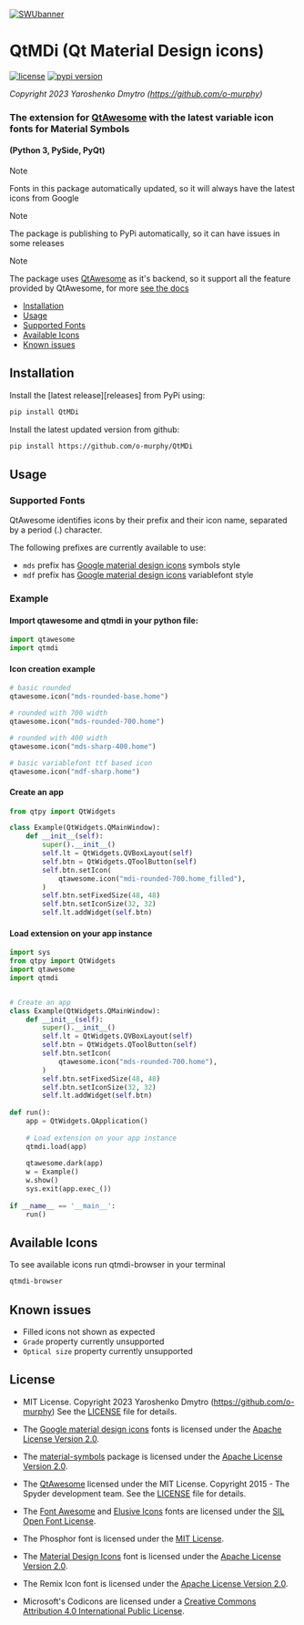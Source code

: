 [![SWUbanner]][SWUdocs]

[SWUbanner]:
https://raw.githubusercontent.com/vshymanskyy/StandWithUkraine/main/banner-direct-single.svg
[SWUdocs]:
https://github.com/vshymanskyy/StandWithUkraine/blob/main/docs/README.md

# QtMDi (Qt Material Design icons)

[![license](https://img.shields.io/github/license/mashape/apistatus.svg)](https://opensource.org/licenses/MIT)
[![pypi version](https://img.shields.io/pypi/v/QtMDi)](https://pypi.org/project/QtMDi/)

*Copyright 2023 Yaroshenko Dmytro (https://github.com/o-murphy)*

### The extension for [QtAwesome](https://github.com/spyder-ide/qtawesome) with the latest variable icon fonts for Material Symbols
#### (Python 3, PySide, PyQt)

> [!NOTE]
> Fonts in this package automatically updated, so it will always have the latest icons from Google

> [!NOTE]
> The package is publishing to PyPi automatically, so it can have issues in some releases

> [!NOTE]
> The package uses [QtAwesome](https://github.com/spyder-ide/qtawesome) as it's backend,
> so it support all the feature provided by QtAwesome, for more [see the docs](https://github.com/spyder-ide/qtawesome/blob/master/README.md)

- [Installation](#installation)
- [Usage](#usage)
- [Supported Fonts](#supported-fonts)
- [Available Icons](#available-icons)
- [Known issues](#known-issues)

## Installation

Install the [latest release][releases] from PyPi using:
```sh
pip install QtMDi
```

Install the latest updated version from github:
```sh
pip install https://github.com/o-murphy/QtMDi
```

## Usage

### Supported Fonts
QtAwesome identifies icons by their prefix and their icon name, separated by a period (.) character.

The following prefixes are currently available to use:
* `mds` prefix has [Google material design icons](https://github.com/google/material-design-icons) symbols style
* `mdf` prefix has [Google material design icons](https://github.com/google/material-design-icons) variablefont style

### Example

#### Import qtawesome and qtmdi in your python file:

```python
import qtawesome
import qtmdi
```

#### Icon creation example
```python
# basic rounded
qtawesome.icon("mds-rounded-base.home")

# rounded with 700 width
qtawesome.icon("mds-rounded-700.home")

# rounded with 400 width
qtawesome.icon("mds-sharp-400.home")

# basic variablefont ttf based icon
qtawesome.icon("mdf-sharp.home")
```

#### Create an app

```python
from qtpy import QtWidgets

class Example(QtWidgets.QMainWindow):
    def __init__(self):
        super().__init__()
        self.lt = QtWidgets.QVBoxLayout(self)
        self.btn = QtWidgets.QToolButton(self)
        self.btn.setIcon(
            qtawesome.icon("mdi-rounded-700.home_filled"),
        )
        self.btn.setFixedSize(48, 48)
        self.btn.setIconSize(32, 32)
        self.lt.addWidget(self.btn)
```

#### Load extension on your app instance
```python
import sys
from qtpy import QtWidgets
import qtawesome
import qtmdi


# Create an app
class Example(QtWidgets.QMainWindow):
    def __init__(self):
        super().__init__()
        self.lt = QtWidgets.QVBoxLayout(self)
        self.btn = QtWidgets.QToolButton(self)
        self.btn.setIcon(
            qtawesome.icon("mds-rounded-700.home"),
        )
        self.btn.setFixedSize(48, 48)
        self.btn.setIconSize(32, 32)
        self.lt.addWidget(self.btn)
        
def run():
    app = QtWidgets.QApplication()
    
    # Load extension on your app instance
    qtmdi.load(app)
    
    qtawesome.dark(app)
    w = Example()
    w.show()
    sys.exit(app.exec_())
        
if __name__ == '__main__':    
    run()
```

## Available Icons
To see available icons run qtmdi-browser in your terminal

```sh
qtmdi-browser
```

## Known issues
* Filled icons not shown as expected
* `Grade` property currently unsupported
* `Optical size` property currently unsupported

## License
* MIT License. Copyright 2023 Yaroshenko Dmytro (https://github.com/o-murphy)
See the [LICENSE](LICENSE) file for details.

- The [Google material design icons](https://github.com/google/material-design-icons) fonts is licensed under the [Apache License Version 2.0](http://www.apache.org/licenses/LICENSE-2.0).

- The [material-symbols](https://github.com/marella/material-symbols) package is licensed under the [Apache License Version 2.0](http://www.apache.org/licenses/LICENSE-2.0).

- The [QtAwesome](https://github.com/spyder-ide/qtawesome) licensed under the MIT License. Copyright 2015 - The Spyder development team.
See the [LICENSE](https://github.com/spyder-ide/qtawesome/blob/master/LICENSE.txt) file for details.

- The [Font Awesome](https://github.com/FortAwesome/Font-Awesome/blob/master/LICENSE.txt) and [Elusive Icons](http://elusiveicons.com/license/) fonts are licensed under the [SIL Open Font License](http://scripts.sil.org/OFL).

- The Phosphor font is licensed under the [MIT License](https://github.com/phosphor-icons/phosphor-icons/blob/master/LICENSE).

- The [Material Design Icons](https://github.com/Templarian/MaterialDesign/blob/master/LICENSE) font is licensed under the [Apache License Version 2.0](http://www.apache.org/licenses/LICENSE-2.0).

- The Remix Icon font is licensed under the [Apache License Version 2.0](https://github.com/Remix-Design/remixicon/blob/master/License).

- Microsoft's Codicons are licensed under a [Creative Commons Attribution 4.0 International Public License](https://github.com/microsoft/vscode-codicons/blob/master/LICENSE).
